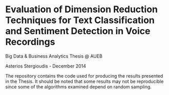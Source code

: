 Evaluation of Dimension Reduction Techniques for Text Classification and Sentiment Detection in Voice Recordings
===========================================
Big Data & Business Analytics Thesis @ AUEB

Asterios Stergioudis - December 2014

The repository contains the code used for producing the results presented in the Thesis. It should be noted that some results may not be reproducible since some of the algorithms examined depend on random sampling.